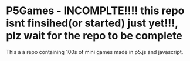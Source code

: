 # P5Games - INCOMPLTE!!!! this repo isnt finsihed(or started) just yet!!!, plz wait for the repo to be complete
This a a repo containing 100s of mini games made in p5.js and javascript.
